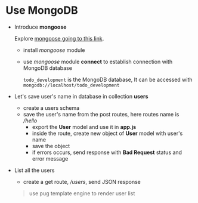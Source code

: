 # Use MongoDB

* Introduce **mongoose**

  Explore [mongoose going to this link](http://mongoosejs.com/docs).
  
  * install *mongoose* module
  * use *mongoose* module **connect** to establish connection with MongoDB database
    
    `todo_development` is the MongoDB database, It can be accessed with `mongodb://localhost/todo_development`

* Let's save user's name in database in collection **users**
  
  * create a users schema
  * save the user's name from the post routes, here routes name is */hello*
    * export the **User** model and use it in **app.js**
    * inside the route, create new object of **User** model with user's name
    * save the object
    * if errors occurs, send response with **Bad Request** status and error message

* List all the users
  * create a get route, */users*, send JSON response
  > use pug template engine to render user list
